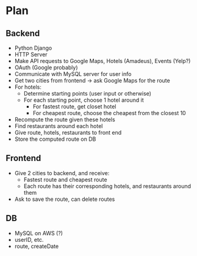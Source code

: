 # Plan

## Backend
- Python Django
- HTTP Server
- Make API requests to Google Maps, Hotels (Amadeus), Events (Yelp?)
- OAuth (Google probably)
- Communicate with MySQL server for user info
- Get two cities from frontend &rarr; ask Google Maps for the route
- For hotels:
    - Determine starting points (user input or otherwise)
    - For each starting point, choose 1 hotel around it
        - For fastest route, get closet hotel
        - For cheapest route, choose the cheapest from the closest 10
- Recompute the route given these hotels
- Find restaurants around each hotel
- Give route, hotels, restaurants to front end
- Store the computed route on DB

## Frontend
- Give 2 cities to backend, and receive:
    - Fastest route and cheapest route
    - Each route has their corresponding hotels, and restaurants around them
- Ask to save the route, can delete routes

## DB
- MySQL on AWS (?)
- userID, etc.
- route, createDate